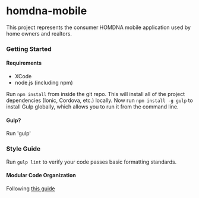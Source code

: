 homdna-mobile
=============

This project represents the consumer HOMDNA mobile application used by home owners and realtors.

### Getting Started

#### Requirements
* XCode
* node.js (including npm)

Run `npm install` from inside the git repo. This will install all of the project dependencies (Ionic, Cordova, etc.) locally. 
Now run `npm install -g gulp` to install Gulp globally, which allows you to run it from the command line.

#### Gulp?

Run 'gulp'

### Style Guide

Run `gulp lint` to verify your code passes basic formatting standards.



#### Modular Code Organization
Following [this guide](https://medium.com/opinionated-angularjs/scalable-code-organization-in-angularjs-9f01b594bf06)
